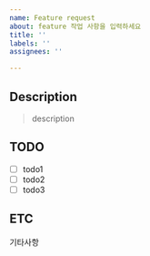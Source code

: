 ```yaml
---
name: Feature request
about: feature 작업 사항을 입력하세요
title: ''
labels: ''
assignees: ''

---
```


## Description
>description

## TODO
- [ ] todo1
- [ ] todo2
- [ ] todo3

## ETC
기타사항
